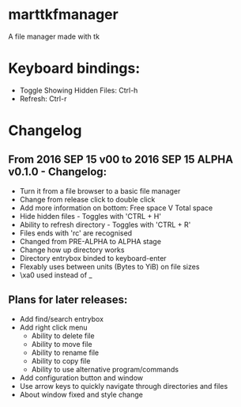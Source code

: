 # marttkfmanager
A file manager made with tk

# Keyboard bindings:

* Toggle Showing Hidden Files:    Ctrl-h
* Refresh:                        Ctrl-r

# Changelog

## From 2016 SEP 15 v00 to 2016 SEP 15 ALPHA v0.1.0 - Changelog:

* Turn it from a file browser to a basic file manager
* Change from release click to double click 
* Add more information on bottom: Free space V Total space
* Hide hidden files - Toggles with 'CTRL + H'
* Ability to refresh directory - Toggles with 'CTRL + R'
* Files ends with 'rc' are recognised
* Changed from PRE-ALPHA to ALPHA stage
* Change how up directory works
* Directory entrybox binded to keyboard-enter 
* Flexably uses between units (Bytes to YiB) on file sizes
* \xa0 used instead of _

## Plans for later releases:
* Add find/search entrybox
* Add right click menu
  * Ability to delete file 
  * Ability to move file 
  * Ability to rename file 
  * Ability to copy file 
  * Ability to use alternative program/commands
* Add configuration button and window
* Use arrow keys to quickly navigate through directories and files
* About window fixed and style change

